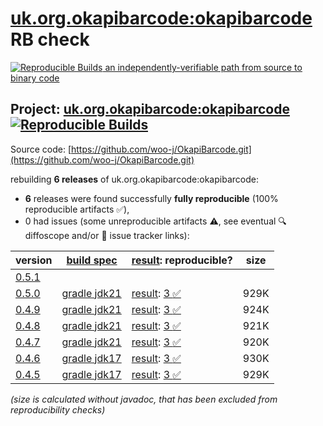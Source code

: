 [uk.org.okapibarcode:okapibarcode](https://central.sonatype.com/artifact/uk.org.okapibarcode/okapibarcode/versions) RB check
=======

[![Reproducible Builds](https://reproducible-builds.org/images/logos/rb.svg) an independently-verifiable path from source to binary code](https://reproducible-builds.org/)

## Project: [uk.org.okapibarcode:okapibarcode](https://central.sonatype.com/artifact/uk.org.okapibarcode/okapibarcode/versions) [![Reproducible Builds](https://img.shields.io/endpoint?url=https://raw.githubusercontent.com/jvm-repo-rebuild/reproducible-central/master/content/uk/org/okapibarcode/okapibarcode/badge.json)](https://github.com/jvm-repo-rebuild/reproducible-central/blob/master/content/uk/org/okapibarcode/okapibarcode/README.md)

Source code: [https://github.com/woo-j/OkapiBarcode.git](https://github.com/woo-j/OkapiBarcode.git)

rebuilding **6 releases** of uk.org.okapibarcode:okapibarcode:
- **6** releases were found successfully **fully reproducible** (100% reproducible artifacts :white_check_mark:),
- 0 had issues (some unreproducible artifacts :warning:, see eventual :mag: diffoscope and/or :memo: issue tracker links):

| version | [build spec](/BUILDSPEC.md) | [result](https://reproducible-builds.org/docs/jvm/): reproducible? | size |
| -- | --------- | ------ | -- |
| [0.5.1](https://central.sonatype.com/artifact/uk.org.okapibarcode/okapibarcode/0.5.1/pom) | | | |
| [0.5.0](https://central.sonatype.com/artifact/uk.org.okapibarcode/okapibarcode/0.5.0/pom) | [gradle jdk21](okapibarcode-0.5.0.buildspec) | [result](okapibarcode-0.5.0.buildinfo): [3 :white_check_mark: ](okapibarcode-0.5.0.buildcompare) | 929K |
| [0.4.9](https://central.sonatype.com/artifact/uk.org.okapibarcode/okapibarcode/0.4.9/pom) | [gradle jdk21](okapibarcode-0.4.9.buildspec) | [result](okapibarcode-0.4.9.buildinfo): [3 :white_check_mark: ](okapibarcode-0.4.9.buildcompare) | 924K |
| [0.4.8](https://central.sonatype.com/artifact/uk.org.okapibarcode/okapibarcode/0.4.8/pom) | [gradle jdk21](okapibarcode-0.4.8.buildspec) | [result](okapibarcode-0.4.8.buildinfo): [3 :white_check_mark: ](okapibarcode-0.4.8.buildcompare) | 921K |
| [0.4.7](https://central.sonatype.com/artifact/uk.org.okapibarcode/okapibarcode/0.4.7/pom) | [gradle jdk21](okapibarcode-0.4.7.buildspec) | [result](okapibarcode-0.4.7.buildinfo): [3 :white_check_mark: ](okapibarcode-0.4.7.buildcompare) | 920K |
| [0.4.6](https://central.sonatype.com/artifact/uk.org.okapibarcode/okapibarcode/0.4.6/pom) | [gradle jdk17](okapibarcode-0.4.6.buildspec) | [result](okapibarcode-0.4.6.buildinfo): [3 :white_check_mark: ](okapibarcode-0.4.6.buildcompare) | 930K |
| [0.4.5](https://central.sonatype.com/artifact/uk.org.okapibarcode/okapibarcode/0.4.5/pom) | [gradle jdk17](okapibarcode-0.4.5.buildspec) | [result](okapibarcode-0.4.5.buildinfo): [3 :white_check_mark: ](okapibarcode-0.4.5.buildcompare) | 929K |

<i>(size is calculated without javadoc, that has been excluded from reproducibility checks)</i>

